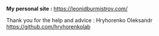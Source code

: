 **My personal site :** https://leonidburmistrov.com/

Thank you for the help and advice : Hryhorenko Oleksandr https://github.com/hryhorenkolab
